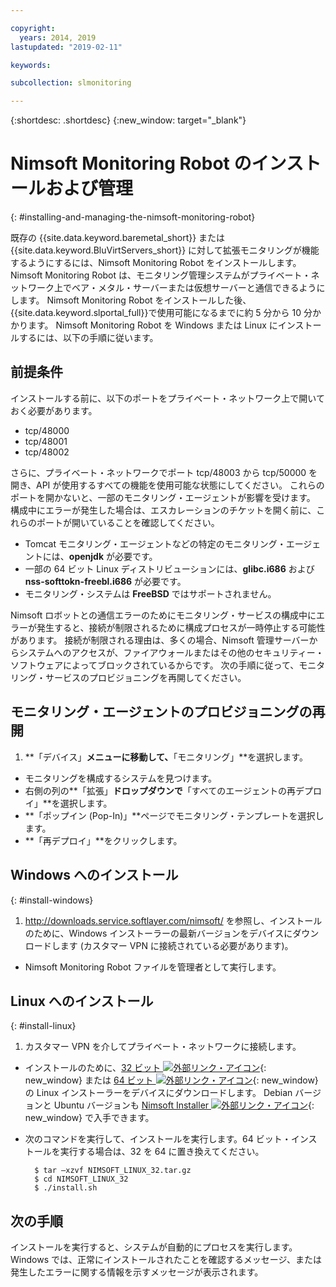 ```yaml
---

copyright:
  years: 2014, 2019
lastupdated: "2019-02-11"

keywords:

subcollection: slmonitoring

---
```


{:shortdesc: .shortdesc}
{:new_window: target="_blank"}

# Nimsoft Monitoring Robot のインストールおよび管理
{: #installing-and-managing-the-nimsoft-monitoring-robot}

既存の {{site.data.keyword.baremetal_short}} または {{site.data.keyword.BluVirtServers_short}} に対して拡張モニタリングが機能するようにするには、Nimsoft Monitoring Robot をインストールします。 Nimsoft Monitoring Robot は、モニタリング管理システムがプライベート・ネットワーク上でベア・メタル・サーバーまたは仮想サーバーと通信できるようにします。 Nimsoft Monitoring Robot をインストールした後、{{site.data.keyword.slportal_full}}で使用可能になるまでに約 5 分から 10 分かかります。 Nimsoft Monitoring Robot を Windows または Linux にインストールするには、以下の手順に従います。

## 前提条件

インストールする前に、以下のポートをプライベート・ネットワーク上で開いておく必要があります。

* tcp/48000
* tcp/48001
* tcp/48002

さらに、プライベート・ネットワークでポート tcp/48003 から tcp/50000 を開き、API が使用するすべての機能を使用可能な状態にしてください。 これらのポートを開かないと、一部のモニタリング・エージェントが影響を受けます。 構成中にエラーが発生した場合は、エスカレーションのチケットを開く前に、これらのポートが開いていることを確認してください。

* Tomcat モニタリング・エージェントなどの特定のモニタリング・エージェントには、**openjdk** が必要です。
* 一部の 64 ビット Linux ディストリビューションには、**glibc.i686** および **nss-softtokn-freebl.i686** が必要です。
* モニタリング・システムは **FreeBSD** ではサポートされません。

Nimsoft ロボットとの通信エラーのためにモニタリング・サービスの構成中にエラーが発生すると、接続が制限されるために構成プロセスが一時停止する可能性があります。 接続が制限される理由は、多くの場合、Nimsoft 管理サーバーからシステムへのアクセスが、ファイアウォールまたはその他のセキュリティー・ソフトウェアによってブロックされているからです。  次の手順に従って、モニタリング・サービスのプロビジョニングを再開してください。

## モニタリング・エージェントのプロビジョニングの再開

1. **「デバイス」**メニューに移動して、**「モニタリング」**を選択します。
* モニタリングを構成するシステムを見つけます。
* 右側の列の**「拡張」**ドロップダウンで**「すべてのエージェントの再デプロイ」**を選択します。
* **「ポップイン (Pop-In)」**ページでモニタリング・テンプレートを選択します。
* **「再デプロイ」**をクリックします。

## Windows へのインストール
{: #install-windows}

1. http://downloads.service.softlayer.com/nimsoft/ を参照し、インストールのために、Windows インストーラーの最新バージョンをデバイスにダウンロードします (カスタマー VPN に接続されている必要があります)。
* Nimsoft Monitoring Robot ファイルを管理者として実行します。

## Linux へのインストール
{: #install-linux}

1. カスタマー VPN を介してプライベート・ネットワークに接続します。
* インストールのために、[32 ビット ![外部リンク・アイコン](../../icons/launch-glyph.svg "外部リンク・アイコン")](http://downloads.service.softlayer.com/nimsoft/NIMSOFT_LINUX_32.tar.gz){: new_window} または [64 ビット ![外部リンク・アイコン](../../icons/launch-glyph.svg "外部リンク・アイコン")](http://downloads.service.softlayer.com/nimsoft/NIMSOFT_LINUX_64.tar.gz){: new_window} の Linux インストーラーをデバイスにダウンロードします。 Debian バージョンと Ubuntu バージョンも [Nimsoft Installer ![外部リンク・アイコン](../../icons/launch-glyph.svg "外部リンク・アイコン")](http://downloads.service.softlayer.com/nimsoft/){: new_window} で入手できます。
* 次のコマンドを実行して、インストールを実行します。64 ビット・インストールを実行する場合は、32 を 64 に置き換えてください。

        $ tar –xzvf NIMSOFT_LINUX_32.tar.gz
        $ cd NIMSOFT_LINUX_32
        $ ./install.sh

## 次の手順

インストールを実行すると、システムが自動的にプロセスを実行します。 Windows では、正常にインストールされたことを確認するメッセージ、または発生したエラーに関する情報を示すメッセージが表示されます。
